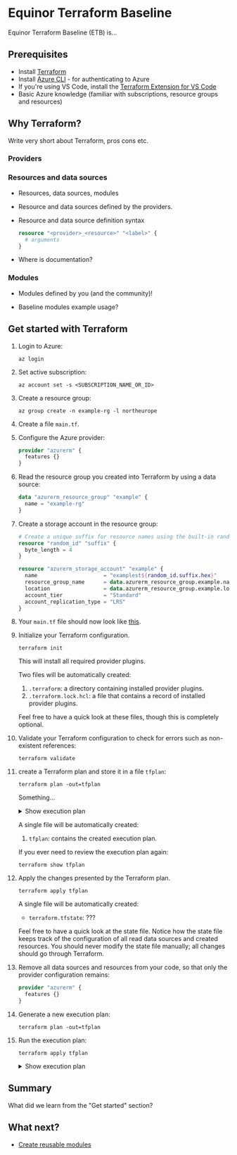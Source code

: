 # Equinor Terraform Baseline

Equinor Terraform Baseline (ETB) is...

## Prerequisites

- Install [Terraform](https://developer.hashicorp.com/terraform/downloads)
- Install [Azure CLI](https://learn.microsoft.com/en-us/cli/azure/install-azure-cli) - for authenticating to Azure
- If you're using VS Code, install the [Terraform Extension for VS Code](https://marketplace.visualstudio.com/items?itemName=hashicorp.terraform)
- Basic Azure knowledge (familiar with subscriptions, resource groups and resources)

## Why Terraform?

Write very short about Terraform, pros cons etc.

### Providers

### Resources and data sources

- Resources, data sources, modules

- Resource and data sources defined by the providers.

- Resource and data source definition syntax

    ```terraform
    resource "<provider>_<resource>" "<label>" {
      # arguments
    }
    ```

- Where is documentation?

### Modules

- Modules defined by you (and the community)!

- Baseline modules example usage?

## Get started with Terraform

1. Login to Azure:

    ```console
    az login
    ```

1. Set active subscription:

    ```console
    az account set -s <SUBSCRIPTION_NAME_OR_ID>
    ```

1. Create a resource group:

    ```console
    az group create -n example-rg -l northeurope
    ```

1. Create a file `main.tf`.

1. Configure the Azure provider:

    ```terraform
    provider "azurerm" {
      features {}
    }
    ```

1. Read the resource group you created into Terraform by using a data source:

    ```terraform
    data "azurerm_resource_group" "example" {
      name = "example-rg"
    }
    ```

1. Create a storage account in the resource group:

    ```terraform
    # Create a unique suffix for resource names using the built-in random provider
    resource "random_id" "suffix" {
      byte_length = 4
    }

    resource "azurerm_storage_account" "example" {
      name                     = "examplest${random_id.suffix.hex}"
      resource_group_name      = data.azurerm_resource_group.example.name
      location                 = data.azurerm_resource_group.example.location
      account_tier             = "Standard"
      account_replication_type = "LRS"
    }
    ```

1. Your `main.tf` file should now look like [this](terraform/main.tf).

1. Initialize your Terraform configuration.

    ```console
    terraform init
    ```

    This will install all required provider plugins.

    Two files will be automatically created:

    1. `.terraform`: a directory containing installed provider plugins.
    1. `.terraform.lock.hcl`: a file that contains a record of installed provider plugins.

    Feel free to have a quick look at these files, though this is completely optional.

1. Validate your Terraform configuration to check for errors such as non-existent references:

    ```console
    terraform validate
    ```

1. create a Terraform plan and store it in a file `tfplan`:

    ```console
    terraform plan -out=tfplan
    ```

    Something...

    <details><summary>Show execution plan</summary>

    ```terraform
    $ terraform show tfplan

    Terraform used the selected providers to generate the following execution plan. Resource actions are indicated with the following symbols:
      + create

    Terraform will perform the following actions:

      # azurerm_storage_account.example will be created
      + resource "azurerm_storage_account" "example" {
          + access_tier                       = (known after apply)
          + account_kind                      = "StorageV2"
          + account_replication_type          = "LRS"
          + account_tier                      = "Standard"
          + allow_nested_items_to_be_public   = true
          + cross_tenant_replication_enabled  = true
          + default_to_oauth_authentication   = false
          + enable_https_traffic_only         = true
          + id                                = (known after apply)
          + infrastructure_encryption_enabled = false
          + is_hns_enabled                    = false
          + large_file_share_enabled          = (known after apply)
          + location                          = "northeurope"
          + min_tls_version                   = "TLS1_2"
          + name                              = (known after apply)
          + nfsv3_enabled                     = false
          + primary_access_key                = (sensitive value)
          + primary_blob_connection_string    = (sensitive value)
          + primary_blob_endpoint             = (known after apply)
          + primary_blob_host                 = (known after apply)
          + primary_connection_string         = (sensitive value)
          + primary_dfs_endpoint              = (known after apply)
          + primary_dfs_host                  = (known after apply)
          + primary_file_endpoint             = (known after apply)
          + primary_file_host                 = (known after apply)
          + primary_location                  = (known after apply)
          + primary_queue_endpoint            = (known after apply)
          + primary_queue_host                = (known after apply)
          + primary_table_endpoint            = (known after apply)
          + primary_table_host                = (known after apply)
          + primary_web_endpoint              = (known after apply)
          + primary_web_host                  = (known after apply)
          + public_network_access_enabled     = true
          + queue_encryption_key_type         = "Service"
          + resource_group_name               = "example-rg"
          + secondary_access_key              = (sensitive value)
          + secondary_blob_connection_string  = (sensitive value)
          + secondary_blob_endpoint           = (known after apply)
          + secondary_blob_host               = (known after apply)
          + secondary_connection_string       = (sensitive value)
          + secondary_dfs_endpoint            = (known after apply)
          + secondary_dfs_host                = (known after apply)
          + secondary_file_endpoint           = (known after apply)
          + secondary_file_host               = (known after apply)
          + secondary_location                = (known after apply)
          + secondary_queue_endpoint          = (known after apply)
          + secondary_queue_host              = (known after apply)
          + secondary_table_endpoint          = (known after apply)
          + secondary_table_host              = (known after apply)
          + secondary_web_endpoint            = (known after apply)
          + secondary_web_host                = (known after apply)
          + sftp_enabled                      = false
          + shared_access_key_enabled         = true
          + table_encryption_key_type         = "Service"
        }

      # random_id.suffix will be created
      + resource "random_id" "suffix" {
          + b64_std     = (known after apply)
          + b64_url     = (known after apply)
          + byte_length = 8
          + dec         = (known after apply)
          + hex         = (known after apply)
          + id          = (known after apply)
        }

    Plan: 2 to add, 0 to change, 0 to destroy.
    ```

    </details>

    A single file will be automatically created:

    1. `tfplan`: contains the created execution plan.

    If you ever need to review the execution plan again:

    ```console
    terraform show tfplan
    ```

1. Apply the changes presented by the Terraform plan.

    ```console
    terraform apply tfplan
    ```

    A single file will be automatically created:

    - `terraform.tfstate`: ???

    Feel free to have a quick look at the state file.
    Notice how the state file keeps track of the configuration of all read data sources and created resources.
    You should never modify the state file manually; all changes should go through Terraform.

1. Remove all data sources and resources from your code, so that only the provider configuration remains:

    ```terraform
    provider "azurerm" {
      features {}
    }
    ```

1. Generate a new execution plan:

    ```console
    terraform plan -out=tfplan
    ```

1. Run the execution plan:

    ```console
    terraform apply tfplan
    ```

    <details><summary>Show execution plan</summary>

    ```terraform
    $ terraform show tfplan

    Terraform used the selected providers to generate the following execution plan. Resource actions are indicated with the following symbols:
      - destroy

    Terraform will perform the following actions:

      # azurerm_storage_account.example will be destroyed
      # (because azurerm_storage_account.example is not in configuration)
      - resource "azurerm_storage_account" "example" {
          - access_tier                       = "Hot" -> null
          - account_kind                      = "StorageV2" -> null
          - account_replication_type          = "LRS" -> null
          - account_tier                      = "Standard" -> null
          - allow_nested_items_to_be_public   = true -> null
          - cross_tenant_replication_enabled  = true -> null
          - default_to_oauth_authentication   = false -> null
          - enable_https_traffic_only         = true -> null
          - id                                = "/subscriptions/<SUBSCRIPTION_ID>/resourceGroups/example-rg/providers/Microsoft.Storage/storageAccounts/examplestd64f295a" -> null
          - infrastructure_encryption_enabled = false -> null
          - is_hns_enabled                    = false -> null
          - location                          = "northeurope" -> null
          - min_tls_version                   = "TLS1_2" -> null
          - name                              = "examplestd64f295a" -> null
          - nfsv3_enabled                     = false -> null
          - primary_access_key                = (sensitive value) -> null
          - primary_blob_connection_string    = (sensitive value) -> null
          - primary_blob_endpoint             = "https://examplestd64f295a.blob.core.windows.net/" -> null
          - primary_blob_host                 = "examplestd64f295a.blob.core.windows.net" -> null
          - primary_connection_string         = (sensitive value) -> null
          - primary_dfs_endpoint              = "https://examplestd64f295a.dfs.core.windows.net/" -> null
          - primary_dfs_host                  = "examplestd64f295a.dfs.core.windows.net" -> null
          - primary_file_endpoint             = "https://examplestd64f295a.file.core.windows.net/" -> null
          - primary_file_host                 = "examplestd64f295a.file.core.windows.net" -> null
          - primary_location                  = "northeurope" -> null
          - primary_queue_endpoint            = "https://examplestd64f295a.queue.core.windows.net/" -> null
          - primary_queue_host                = "examplestd64f295a.queue.core.windows.net" -> null
          - primary_table_endpoint            = "https://examplestd64f295a.table.core.windows.net/" -> null
          - primary_table_host                = "examplestd64f295a.table.core.windows.net" -> null
          - primary_web_endpoint              = "https://examplestd64f295a.z16.web.core.windows.net/" -> null
          - primary_web_host                  = "examplestd64f295a.z16.web.core.windows.net" -> null
          - public_network_access_enabled     = true -> null
          - queue_encryption_key_type         = "Service" -> null
          - resource_group_name               = "example-rg" -> null
          - secondary_access_key              = (sensitive value) -> null
          - secondary_connection_string       = (sensitive value) -> null
          - sftp_enabled                      = false -> null
          - shared_access_key_enabled         = true -> null
          - table_encryption_key_type         = "Service" -> null
          - tags                              = {} -> null

          - blob_properties {
              - change_feed_enabled           = false -> null
              - change_feed_retention_in_days = 0 -> null
              - last_access_time_enabled      = false -> null
              - versioning_enabled            = false -> null
            }

          - network_rules {
              - bypass                     = [
                  - "AzureServices",
                ] -> null
              - default_action             = "Allow" -> null
              - ip_rules                   = [] -> null
              - virtual_network_subnet_ids = [] -> null
            }

          - queue_properties {
              - hour_metrics {
                  - enabled               = true -> null
                  - include_apis          = true -> null
                  - retention_policy_days = 7 -> null
                  - version               = "1.0" -> null
                }
              - logging {
                  - delete                = false -> null
                  - read                  = false -> null
                  - retention_policy_days = 0 -> null
                  - version               = "1.0" -> null
                  - write                 = false -> null
                }
              - minute_metrics {
                  - enabled               = false -> null
                  - include_apis          = false -> null
                  - retention_policy_days = 0 -> null
                  - version               = "1.0" -> null
                }
            }

          - share_properties {
              - retention_policy {
                  - days = 7 -> null
                }
            }
        }

      # random_id.suffix will be destroyed
      # (because random_id.suffix is not in configuration)
      - resource "random_id" "suffix" {
          - b64_std     = "1k8pWg==" -> null
          - b64_url     = "1k8pWg" -> null
          - byte_length = 4 -> null
          - dec         = "3595512154" -> null
          - hex         = "d64f295a" -> null
          - id          = "1k8pWg" -> null
        }

    Plan: 0 to add, 0 to change, 2 to destroy.
    ```

    </details>

## Summary

What did we learn from the "Get started" section?

## What next?

- [Create reusable modules](docs/reusable-modules.md)
